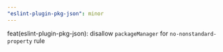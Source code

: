 ```yaml
---
"eslint-plugin-pkg-json": minor
---
```


feat(eslint-plugin-pkg-json): disallow `packageManager` for `no-nonstandard-property` rule
